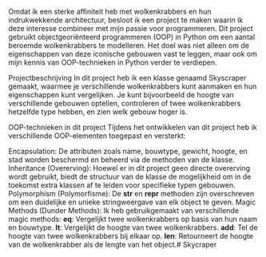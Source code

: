 Omdat ik een sterke affiniteit heb met wolkenkrabbers en hun indrukwekkende architectuur, besloot ik een project te maken waarin ik deze interesse combineer met mijn passie voor programmeren. Dit project gebruikt objectgeoriënteerd programmeren (OOP) in Python om een aantal beroemde wolkenkrabbers te modelleren. Het doel was niet alleen om de eigenschappen van deze iconische gebouwen vast te leggen, maar ook om mijn kennis van OOP-technieken in Python verder te verdiepen.

Projectbeschrijving
In dit project heb ik een klasse genaamd Skyscraper gemaakt, waarmee je verschillende wolkenkrabbers kunt aanmaken en hun eigenschappen kunt vergelijken. Je kunt bijvoorbeeld de hoogte van verschillende gebouwen optellen, controleren of twee wolkenkrabbers hetzelfde type hebben, en zien welk gebouw hoger is.

OOP-technieken in dit project
Tijdens het ontwikkelen van dit project heb ik verschillende OOP-elementen toegepast en versterkt:

Encapsulation:
De attributen zoals name, bouwtype, gewicht, hoogte, en stad worden beschermd en beheerd via de methoden van de klasse.
Inheritance (Overerving):
Hoewel er in dit project geen directe overerving wordt gebruikt, biedt de structuur van de klasse de mogelijkheid om in de toekomst extra klassen af te leiden voor specifieke typen gebouwen.
Polymorphism (Polymorfisme):
De __str__ en __repr__ methoden zijn overschreven om een duidelijke en unieke stringweergave van elk object te geven.
Magic Methods (Dunder Methods):
Ik heb gebruikgemaakt van verschillende magic methods:
__eq__: Vergelijkt twee wolkenkrabbers op basis van hun naam en bouwtype.
__lt__: Vergelijkt de hoogte van twee wolkenkrabbers.
__add__: Tel de hoogte van twee wolkenkrabbers bij elkaar op.
__len__: Retourneert de hoogte van de wolkenkrabber als de lengte van het object.# Skycraper

